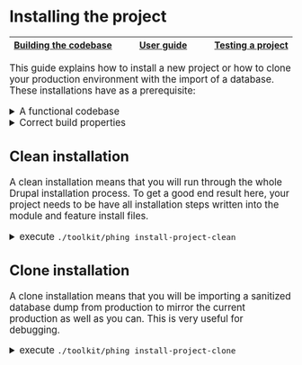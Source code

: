 # Installing the project

<big><table><thead><tr><th nowrap> [Building the codebase](./building-codebase.md#building-the-codebase) </th><th width="100%" align="center"> [User guide](../README.md#user-guide) </th><th nowrap> [Testing a project](./testing-project.md#testing-the-project) </th></tr></thead></table>

This guide explains how to install a new project or how to clone your production
environment with the import of a database. These installations have as a
prerequisite:

<details><summary>A functional codebase</summary><p>

<blockquote>
<details><p><summary>execute <code>./toolkit/phing build-project-platform</code></summary>

```

```
</p></details>
<details><p><summary>execute <code>./toolkit/phing build-subsite-dev</code></summary>

```

```
</p></details>
</blockquote>
</p></details>
<details><summary>Correct build properties</summary><p>

<blockquote>
<details><p><summary>execute <code>nano build.project.props</code></summary>

```

```
</p></details>
<details><p><summary>execute <code>nano build.develop.props</code></summary>

```

```
</p></details>
</blockquote>
</p></details>

## Clean installation
A clean installation means that you will run through the whole Drupal
installation process. To get a good end result here, your project needs to be
have all installation steps written into the module and feature install files.

<details><summary>execute <code>./toolkit/phing install-project-clean</code></summary><p>

This target will install your site from scratch. And by default it will save the
database right after install to cache it. That way on a future build with the
same platform version you will skip a part of the installation process.
</p></details>

## Clone installation
A clone installation means that you will be importing a sanitized database dump
from production to mirror the current production as well as you can. This is
very useful for debugging.

<details><summary>execute <code>./toolkit/phing install-project-clone</code></summary><p>

Toolkit provide a phing target to clone your subsite project, please refer to
targets documentation get more details.</p>
</details>